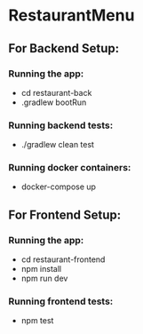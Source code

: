 # RestaurantMenu

## For Backend Setup:
### Running the app:
- cd restaurant-back
- .gradlew bootRun

### Running backend tests:
- ./gradlew clean test

### Running docker containers:
- docker-compose up

## For Frontend Setup:
### Running the app:
- cd restaurant-frontend
- npm install
- npm run dev

### Running frontend tests:
- npm test
